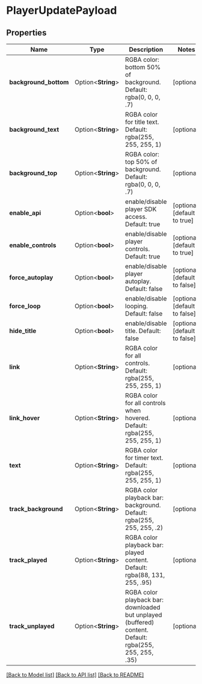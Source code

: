 # PlayerUpdatePayload

## Properties

Name | Type | Description | Notes
------------ | ------------- | ------------- | -------------
**background_bottom** | Option<**String**> | RGBA color: bottom 50% of background. Default: rgba(0, 0, 0, .7) | [optional]
**background_text** | Option<**String**> | RGBA color for title text. Default: rgba(255, 255, 255, 1) | [optional]
**background_top** | Option<**String**> | RGBA color: top 50% of background. Default: rgba(0, 0, 0, .7) | [optional]
**enable_api** | Option<**bool**> | enable/disable player SDK access. Default: true | [optional][default to true]
**enable_controls** | Option<**bool**> | enable/disable player controls. Default: true | [optional][default to true]
**force_autoplay** | Option<**bool**> | enable/disable player autoplay. Default: false | [optional][default to false]
**force_loop** | Option<**bool**> | enable/disable looping. Default: false | [optional][default to false]
**hide_title** | Option<**bool**> | enable/disable title. Default: false | [optional][default to false]
**link** | Option<**String**> | RGBA color for all controls. Default: rgba(255, 255, 255, 1) | [optional]
**link_hover** | Option<**String**> | RGBA color for all controls when hovered. Default: rgba(255, 255, 255, 1) | [optional]
**text** | Option<**String**> | RGBA color for timer text. Default: rgba(255, 255, 255, 1) | [optional]
**track_background** | Option<**String**> | RGBA color playback bar: background. Default: rgba(255, 255, 255, .2) | [optional]
**track_played** | Option<**String**> | RGBA color playback bar: played content. Default: rgba(88, 131, 255, .95) | [optional]
**track_unplayed** | Option<**String**> | RGBA color playback bar: downloaded but unplayed (buffered) content. Default: rgba(255, 255, 255, .35) | [optional]

[[Back to Model list]](../README.md#documentation-for-models) [[Back to API list]](../README.md#documentation-for-api-endpoints) [[Back to README]](../README.md)



